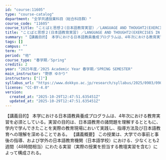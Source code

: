 ```yaml
---
id: "course:11605"
type: "course-catalog"
department: "全学共通授業科目（総合科目群）"
course_code: "11605"
course_title: "ことばと思想２(日本語教育実習) ／LANGUAGE AND THOUGHT2(EXERCISES IN JAPANESE EDUCATION)"
title: "ことばと思想２(日本語教育実習) ／LANGUAGE AND THOUGHT2(EXERCISES IN JAPANESE EDUCATION)"
summary: "【講義目的】 本学における日本語教員養成プログラムは、4年次における教育実習を必須としている。実習の目的は、日本語教育の諸問題を理解するとともに、学内で学んできたことを実際の教育現場において実践し、指導方法及び日本語教育への理解を深めること…"
tags: []
campus: ""
term: ""
period: "他"
course_type: "春学期／Spring"
credits: 2
year: "2025年度／2025 Academic Year 春学期／SPRING SEMESTER"
main_instructor: "野原 ゆかり"
instructors: ["[]"]
syllabus_url: "https://www.dokkyo.ac.jp/research/syllabus/2025/0903/0903_11605_ja_JP.html"
license: "CC-BY-4.0"
version:
  created_at: "2025-10-29T12:47:51.635451Z"
  updated_at: "2025-10-29T12:47:51.635451Z"
---
```

【講義目的】 本学における日本語教員養成プログラムは、4年次における教育実習を必須としている。実習の目的は、日本語教育の諸問題を理解するとともに、学内で学んできたことを実際の教育現場において実践し、指導方法及び日本語教育への理解を深めることである。 【講義概要】 この授業は、大学での事前と事後の指導、および学外の日本語教育機関（日本語学校）における、少なくとも2週間（48時間相当）にわたる実習（実際の授業を担当する教壇実習を含む）によって構成される。
